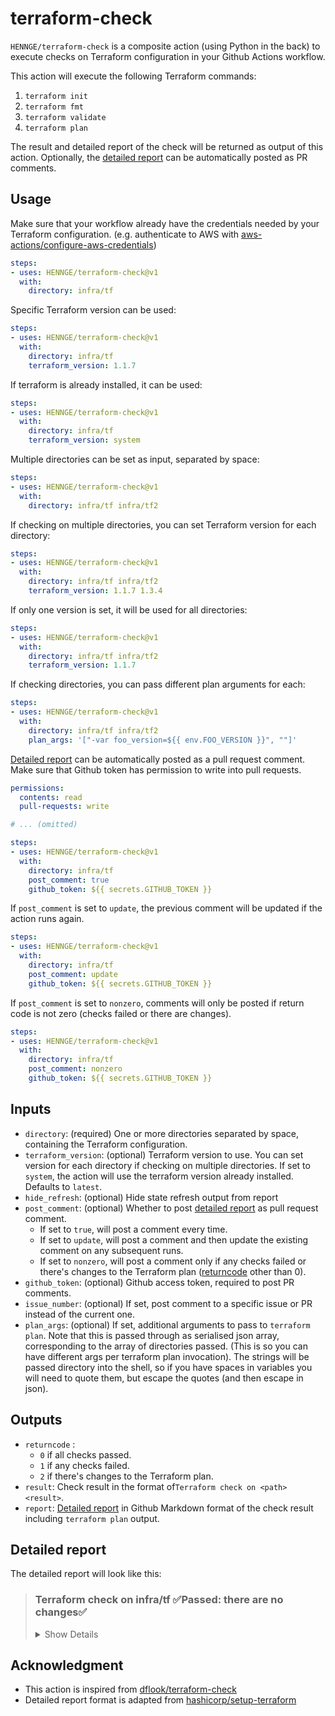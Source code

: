 # terraform-check
`HENNGE/terraform-check` is a composite action (using Python in the back) to execute checks on Terraform configuration in your Github Actions workflow.

This action will execute the following Terraform commands:
1. `terraform init`
2. `terraform fmt`
3. `terraform validate`
4. `terraform plan`

The result and detailed report of the check will be returned as output of this action.
Optionally, the [detailed report](#detailed-report) can be automatically posted as PR comments.

## Usage
Make sure that your workflow already have the credentials needed by your Terraform configuration.
(e.g. authenticate to AWS with [aws-actions/configure-aws-credentials](https://github.com/aws-actions/configure-aws-credentials))
```yaml
steps:
- uses: HENNGE/terraform-check@v1
  with:
    directory: infra/tf
```

Specific Terraform version can be used:
```yaml
steps:
- uses: HENNGE/terraform-check@v1
  with:
    directory: infra/tf
    terraform_version: 1.1.7
```

If terraform is already installed, it can be used:
```yaml
steps:
- uses: HENNGE/terraform-check@v1
  with:
    directory: infra/tf
    terraform_version: system
```

Multiple directories can be set as input, separated by space:
```yaml
steps:
- uses: HENNGE/terraform-check@v1
  with:
    directory: infra/tf infra/tf2
```

If checking on multiple directories, you can set Terraform version for each directory:
```yaml
steps:
- uses: HENNGE/terraform-check@v1
  with:
    directory: infra/tf infra/tf2
    terraform_version: 1.1.7 1.3.4
```

If only one version is set, it will be used for all directories:
```yaml
steps:
- uses: HENNGE/terraform-check@v1
  with:
    directory: infra/tf infra/tf2
    terraform_version: 1.1.7
```

If checking directories, you can pass different plan arguments for each:
```yaml
steps:
- uses: HENNGE/terraform-check@v1
  with:
    directory: infra/tf infra/tf2
    plan_args: '["-var foo_version=${{ env.FOO_VERSION }}", ""]'
```

[Detailed report](#detailed-report) can be automatically posted as a pull request comment.
Make sure that Github token has permission to write into pull requests.
```yaml
permissions:
  contents: read
  pull-requests: write

# ... (omitted)

steps:
- uses: HENNGE/terraform-check@v1
  with:
    directory: infra/tf
    post_comment: true
    github_token: ${{ secrets.GITHUB_TOKEN }}
```

If `post_comment` is set to `update`, the previous comment will be updated if the action runs again.
```yaml
steps:
- uses: HENNGE/terraform-check@v1
  with:
    directory: infra/tf
    post_comment: update
    github_token: ${{ secrets.GITHUB_TOKEN }}
```

If `post_comment` is set to `nonzero`, comments will only be posted if return code is not zero (checks failed or there are changes).
```yaml
steps:
- uses: HENNGE/terraform-check@v1
  with:
    directory: infra/tf
    post_comment: nonzero
    github_token: ${{ secrets.GITHUB_TOKEN }}
```

## Inputs

- `directory`: (required) One or more directories separated by space, containing the Terraform configuration.
- `terraform_version`: (optional) Terraform version to use. 
You can set version for each directory if checking on multiple directories. 
If set to `system`, the action will use the terraform version already installed.
Defaults to `latest`.
- `hide_refresh`: (optional) Hide state refresh output from report
- `post_comment`: (optional) Whether to post [detailed report](#detailed-report) as pull request comment. 
  - If set to `true`, will post a comment every time.
  - If set to `update`, will post a comment and then update the existing comment on any subsequent runs.
  - If set to `nonzero`, will post a comment only if any checks failed or there's changes to the Terraform plan ([returncode](#outputs) other than 0).
- `github_token`: (optional) Github access token, required to post PR comments.
- `issue_number`: (optional) If set, post comment to a specific issue or PR instead of the current one.
- `plan_args`: (optional) If set, additional arguments to pass to `terraform plan`.
Note that this is passed through as serialised json array, corresponding to the
array of directories passed. (This is so you can have different args per
terraform plan invocation). The strings will be passed directory into the shell,
so if you have spaces in variables you will need to quote them, but escape the
quotes (and then escape in json).

## Outputs

- `returncode` :
  - `0` if all checks passed.
  - `1` if any checks failed.
  - `2` if there's changes to the Terraform plan.
- `result`: Check result in the format of`Terraform check on <path> <result>`.
- `report`: [Detailed report](#detailed-report) in Github Markdown format of the check result including `terraform plan` output.

## Detailed report
The detailed report will look like this:

> ### Terraform check on infra/tf ✅Passed: there are no changes✅
>
> <details><summary>Show Details</summary>
>
> #### Terraform Init 🏗`success` 
> #### Terraform Format and Style 🖌`success`
> #### Terraform Validation 🤖`success`
> #### Terraform Plan 📖`success`✅Passed: there are no changes✅
> 
> <details><summary>Show Plan</summary>
> 
> ```terraform
> No changes. Your infrastructure matches the configuration.
> 
> Terraform has compared your real infrastructure against your configuration
> and found no differences, so no changes are needed.
> ```
> 
> </details>
> </details>

## Acknowledgment

- This action is inspired from [dflook/terraform-check](https://github.com/dflook/terraform-check)
- Detailed report format is adapted from [hashicorp/setup-terraform](https://github.com/hashicorp/setup-terraform)
